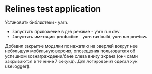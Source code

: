 # Relines test application

Установить библиотеки - yarn.

- Запустить приложение в дев режиме - yarn run dev.
- Запустить имитацию production - yarn run build, yarn run preview.

Добавил закрытие модалки по нажатию на оверлей вокруг нее, небольшую мобильную версию, оповещения пользователя об успешном вознаграждении/бане слева внизу экрана (они сами закрываются в течение 7 секунд). Для логирования сделал хук useLogger().
